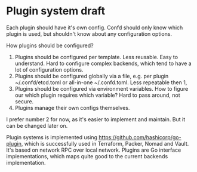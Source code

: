 # Plugin system draft

Each plugin should have it's own config.
Confd should only know which plugin is used, but shouldn't know about any configuration options.

How plugins should be configured?
1. Plugins should be configured per template. Less reusable. Easy to understand. Hard to configure complex backends, which tend to have a lot of configuration options.
2. Plugins should be configured globally via a file, e.g. per plugin ~/.confd/etcd.toml or all-in-one ~/.confd.toml. Less repeatable then 1,
3. Plugins should be configured via environment variables. How to figure our which plugin requires which variable? Hard to pass around, not secure.
4. Plugins manage their own configs themselves.

I prefer number 2 for now, as it's easier to implement and maintain. But it can be changed later on.

Plugin systems is implemented using https://github.com/hashicorp/go-plugin, which is successfully used in Terraform, Packer, Nomad and Vault. It's based on network RPC over local network. Plugins are Go interface implementations, which maps quite good to the current backends implementation.

